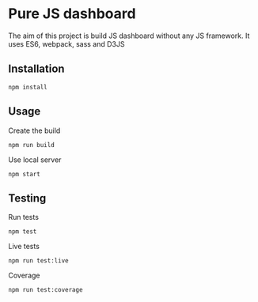# Pure JS dashboard
The aim of this project is build JS dashboard without any JS framework. It uses ES6, webpack, sass and D3JS

## Installation

```
npm install
```

## Usage

Create the build
```
npm run build
```

Use local server
```
npm start
```

## Testing

Run tests
```
npm test
```

Live tests
```
npm run test:live
```

Coverage
```
npm run test:coverage
```
